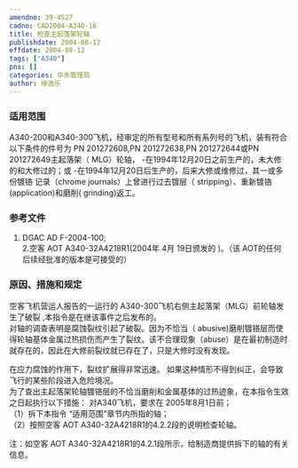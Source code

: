 ```yaml
---
amendno: 39-4527  
cadno: CAD2004-A340-16  
title: 检查主起落架轮轴  
publishdate: 2004-08-12  
effdate: 2004-08-12  
tags: ["A340"]  
pns: []  
categories: 华东管理局  
author: 徐逸乐  
---
```

  
### 适用范围  
A340-200和A340-300飞机，经审定的所有型号和所有系列号的飞机，装有符合以下条件的件号为 PN 201272608,PN 201272638,PN 201272644或PN 201272649主起落架（ MLG）轮轴，
-在1994年12月20日之前生产的，未大修的和大修过的；或 -在1994年12月20日后生产的，后来大修或维修过，其一或多份镀铬
记录（chrome journals）上曾进行过去镀层（ stripping）、重新镀铬 (application)和磨削( grinding)返工。  
  
<!--more-->  
### 参考文件  
  1. DGAC AD F-2004-100;  
  2.空客 AOT A340-32A4218R1(2004年 4月 19日颁发的 )。（该 AOT的任何后续经批准的版本是可接受的）  
  
### 原因、措施和规定  
空客飞机营运人报告的一运行的 A340-300飞机右侧主起落架（MLG）前轮轴发生了破裂 ,本指令是在继该事件之后发布的。  
对轴的调查表明是腐蚀裂纹引起了破裂。因为不恰当（ abusive)磨削镀铬层而使得轮轴基体金属过热损伤而产生了裂纹。该不合理现象（abuse）是在最初制造时就存在的，因此在大修前裂纹就已存在了，只是大修时没有发现。  
  
在应力腐蚀的作用下，裂纹扩展得非常迅速。 如果这种情形不得到纠正，会导致飞行的某些阶段进入危险境况。  
为了查出主起落架轮轴镀铬层的不恰当磨削和金属基体的过热迹象，在本指令生效之日起执行以下措施： 对A340飞机，要求在 2005年8月1日前；  
（1）拆下本指令 “适用范围”章节内所指的轴；  
（2）按照空客 AOT A340-32A4218R1的4.2.2段的说明检查轮轴。  
  
注：如空客 AOT A340-32A4218R1的4.2.1段所示，给制造商提供拆下的轴的有关信息。  
